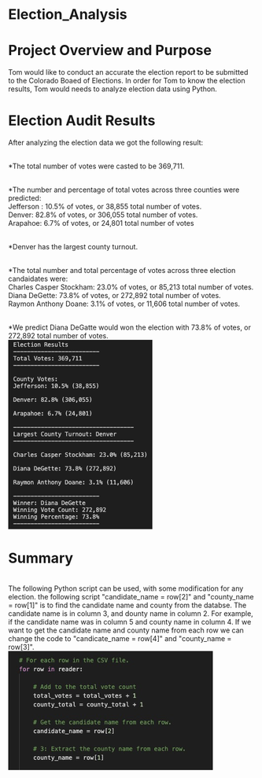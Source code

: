 # Election_Analysis
# Project Overview and Purpose
Tom would like to conduct an accurate the election report to be submitted to the Colorado Boaed of Elections.  In order for Tom to know the election results, Tom would needs to analyze election data using Python.  

# Election Audit Results
After analyzing the election data we got the following result:

<br/>*The total number of votes were casted to be 369,711. 

<br/>*The number and percentage of total votes across three counties were predicted:
<br/>Jefferson : 10.5% of votes, or 38,855 total number of votes.
<br/>Denver: 82.8% of votes, or 306,055 total number of votes.
<br/>Arapahoe: 6.7% of votes, or 24,801 total number of votes

<br/>*Denver has the largest county turnout.

<br/>*The total number and total percentage of votes across three election candaidates were:
<br/> Charles Casper Stockham: 23.0% of votes, or 85,213 total number of votes.
<br/>Diana DeGette: 73.8% of votes, or 272,892 total number of votes.
<br/>Raymon Anthony Doane: 3.1% of votes, or 11,606 total number of votes.

<br/>*We predict Diana DeGatte would won the election with 73.8% of votes, or 272,892 total number of votes.
<br/>![ElectionResult.png](https://github.com/xujenny98/Election_Analysis/blob/main/Resource/ElectionResult.png) 

# Summary
<br/>The following Python script can be used, with some modification for any election. the following script "candidate_name = row[2]" and "county_name = row[1]" is to find the candidate name and county from the databse. The candidate name is in column 3, and dounty name in column 2. For example, if the candidate name was in column 5 and county name in column 4.  If we want to get the candidate name and county name from each row we can change the code to "candicate_name = row[4]" and "county_name = row[3]".
<br/>![Example.png](https://github.com/xujenny98/Election_Analysis/blob/main/Resource/Example.png)




